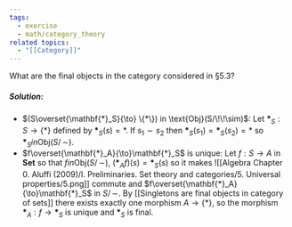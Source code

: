 ```yaml
---
tags:
  - exercise
  - math/category_theory
related topics:
  - "[[Category]]"
---
```

What are the final objects in the category considered in §5.3?
##### Solution:
- $(S\overset{\mathbf{*}_S}{\to} \{*\}) in \text{Obj}(S/\!\!\sim)$:
	Let $\mathbf{*}_S: S\to \{*\}$ defined by $\mathbf{*}_S(s)=*$. If $s_1\sim s_2$ then $\mathbf{*}_S(s_1)=\mathbf{*}_S(s_2)=*$ so $\mathbf{*}_S in \text{Obj}(S/\!\!\sim)$.
- $f\overset{\mathbf{*}_A}{\to}\mathbf{*}_S$ is unique:
	Let $f:S\to A$ in $\mathbf{Set}$ so that $f in\text{Obj}(S/\!\!\sim)$, $(\mathbf{*}_A f)(s)=\mathbf{*}_S(s)$ so it makes
	![[Algebra Chapter 0. Aluffi (2009)/I. Preliminaries. Set theory and categories/5. Universal properties/5.png]]
	commute and $f\overset{\mathbf{*}_A}{\to}\mathbf{*}_S$ in $S/\!\!\sim$. By [[Singletons are final objects in category of sets]] there exists exactly one morphism $A\to\{*\}$, so the morphism $\mathbf{*}_A:f\to\mathbf{*}_S$ is unique and $\mathbf{*}_S$ is final.